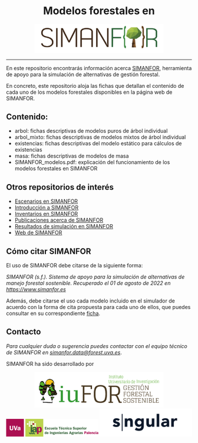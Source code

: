 <h1><center>Modelos forestales en</center></h1>
<center>
<img src="https://raw.githubusercontent.com/simanfor/web/main/logos/simanfor.png" alt="simanfor" width="350"/>
</center>

---


En este repositorio encontrarás información acerca [SIMANFOR](https://www.simanfor.es), herramienta de apoyo para la simulación de alternativas de gestión forestal.  

En concreto, este repositorio aloja las fichas que detallan el contenido de cada uno de los modelos forestales disponibles en la página web de SIMANFOR.


## Contenido:

*   arbol: fichas descriptivas de modelos puros de árbol individual
*   arbol_mixto: fichas descriptivas de modelos mixtos de árbol individual
*   existencias: fichas descriptivas del modelo estático para cálculos de existencias
*   masa: fichas descriptivas de modelos de masa
*   SIMANFOR_modelos.pdf: explicación del funcionamiento de los modelos forestales en SIMANFOR    

## Otros repositorios de interés

*   [Escenarios en SIMANFOR](https://github.com/simanfor/escenarios)
*   [Introducción a SIMANFOR](https://github.com/simanfor/introduccion)
*   [Inventarios en SIMANFOR](https://github.com/simanfor/inventarios)
*   [Publicaciones acerca de SIMANFOR](https://github.com/simanfor/publicaciones)
*   [Resultados de simulación en SIMANFOR](https://github.com/simanfor/resultados)
*   [Web de SIMANFOR](https://github.com/simanfor/web)



## Cómo citar SIMANFOR

El uso de SIMANFOR debe citarse de la siguiente forma:

*SIMANFOR (s.f.). Sistema de apoyo para la simulación de alternativas de manejo forestal sostenible. Recuperado el 01 de agosto de 2022 en https://www.simanfor.es*

Además, debe citarse el uso cada modelo incluido en el simulador de acuerdo con la forma de cita propuesta para cada uno de ellos, que puedes consultar en su correspondiente [ficha](https://github.com/simanfor/modelos).


## Contacto

*Para cualquier duda o sugerencia puedes contactar con el equipo técnico de SIMANFOR en simanfor.data@forest.uva.es*.
  

SIMANFOR ha sido desarrollado por 

<center>
<img src="https://raw.githubusercontent.com/simanfor/web/main/logos/iufor.png" alt="iufor" width="350"/>
<img src="https://raw.githubusercontent.com/simanfor/web/main/logos/UVa-ETSIIAA.png" alt="uva_etsiiaa" width="250"/>
<img src="https://raw.githubusercontent.com/simanfor/web/main/logos/sngular.png" alt="sngular" width="250"/>
</center>
